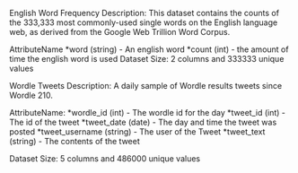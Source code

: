 English Word Frequency
Description: This dataset contains the counts of the 333,333 most commonly-used single words on the English language web, as derived from the Google Web Trillion Word Corpus.

AttributeName
  *word (string) - An english word
  *count (int) - the amount of time the english word is used 
Dataset Size: 2 columns and 333333 unique values

Wordle Tweets
Description: A daily sample of Wordle results tweets since Wordle 210.

AttributeName: 
  *wordle_id (int) - The wordle id for the day
  *tweet_id (int) - The id of the tweet
  *tweet_date (date) - The day and time the tweet was posted
  *tweet_username (string) - The user of the Tweet
  *tweet_text (string) - The contents of the tweet

Dataset Size: 5 columns and 486000 unique values
